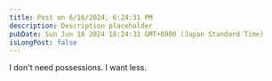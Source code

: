 ```yaml
---
title: Post on 6/16/2024, 6:24:31 PM
description: Description placeholder
pubDate: Sun Jun 16 2024 18:24:31 GMT+0900 (Japan Standard Time)
isLongPost: false
---
```

I don't need possessions. I want less. 